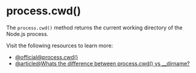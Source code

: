 # process.cwd()

The `process.cwd()` method returns the current working directory of the Node.js process.

Visit the following resources to learn more:

- [@official@process.cwd()](https://nodejs.org/api/process.html#processcwd)
- [@article@Whats the difference between process.cwd() vs __dirname?](https://stackoverflow.com/questions/9874382/whats-the-difference-between-process-cwd-vs-dirname)